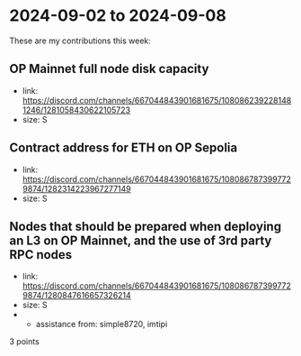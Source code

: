 # 2024-09-02 to 2024-09-08

These are my contributions this week:

## OP Mainnet full node disk capacity

- link: https://discord.com/channels/667044843901681675/1080862392281481246/1281058430622105723
- size: S

## Contract address for ETH on OP Sepolia

- link: https://discord.com/channels/667044843901681675/1080867873997729874/1282314223967277149
- size: S

## Nodes that should be prepared when deploying an L3 on OP Mainnet, and the use of 3rd party RPC nodes

- link: https://discord.com/channels/667044843901681675/1080867873997729874/1280847616657326214
- size: S
- - assistance from: simple8720, imtipi

3 points
